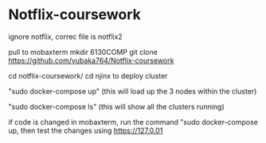 # Notflix-coursework

ignore notflix, correc file is notflix2

pull to  mobaxterm
mkdir 6130COMP
git clone https://github.com/vubaka764/Notflix-coursework

cd notflix-coursework/
cd njinx to deploy cluster

"sudo docker-compose up" (this will load up the 3 nodes within the cluster)

"sudo docker-compose ls" (this will show all the clusters running)

if code is changed in mobaxterm, run the command "sudo docker-compose up, then test the changes using https://127.0.01

